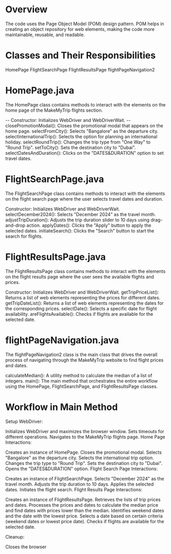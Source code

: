 # Overview
The code uses the Page Object Model (POM) design pattern. POM helps in creating an object repository for web elements, making the code more maintainable, reusable, and readable.

# Classes and Their Responsibilities
HomePage
FlightSearchPage
FlightResultsPage
flightPageNavigation2

# HomePage.java
The HomePage class contains methods to interact with the elements on the home page of the MakeMyTrip flights section.

-- Constructor: Initializes WebDriver and WebDriverWait.
-- closePromotionModal(): Closes the promotional modal that appears on the home page.
selectFromCity(): Selects "Bangalore" as the departure city.
selectInternationalTrip(): Selects the option for planning an international holiday.
selectRoundTrip(): Changes the trip type from "One Way" to "Round Trip".
setToCity(): Sets the destination city to "Dubai".
selectDatesAndDuration(): Clicks on the "DATES&DURATION" option to set travel dates.

# FlightSearchPage.java
The FlightSearchPage class contains methods to interact with the elements on the flight search page where the user selects travel dates and duration.

Constructor: Initializes WebDriver and WebDriverWait.
selectDecember2024(): Selects "December 2024" as the travel month.
adjustTripDuration(): Adjusts the trip duration slider to 10 days using drag-and-drop action.
applyDates(): Clicks the "Apply" button to apply the selected dates.
initiateSearch(): Clicks the "Search" button to start the search for flights.

# FlightResultsPage.java
The FlightResultsPage class contains methods to interact with the elements on the flight results page where the user sees the available flights and prices.

Constructor: Initializes WebDriver and WebDriverWait.
getTripPriceList(): Returns a list of web elements representing the prices for different dates.
getTripDateList(): Returns a list of web elements representing the dates for the corresponding prices.
selectDate(): Selects a specific date for flight availability.
areFlightsAvailable(): Checks if flights are available for the selected date.

# flightPageNavigation.java
The flightPageNavigation2 class is the main class that drives the overall process of navigating through the MakeMyTrip website to find flight prices and dates.

calculateMedian(): A utility method to calculate the median of a list of integers.
main(): The main method that orchestrates the entire workflow using the HomePage, FlightSearchPage, and FlightResultsPage classes.

# Workflow in Main Method
Setup WebDriver:

Initializes WebDriver and maximizes the browser window.
Sets timeouts for different operations.
Navigates to the MakeMyTrip flights page.
Home Page Interactions:

Creates an instance of HomePage.
Closes the promotional modal.
Selects "Bangalore" as the departure city.
Selects the international trip option.
Changes the trip type to "Round Trip".
Sets the destination city to "Dubai".
Opens the "DATES&DURATION" option.
Flight Search Page Interactions:

Creates an instance of FlightSearchPage.
Selects "December 2024" as the travel month.
Adjusts the trip duration to 10 days.
Applies the selected dates.
Initiates the flight search.
Flight Results Page Interactions:

Creates an instance of FlightResultsPage.
Retrieves the lists of trip prices and dates.
Processes the prices and dates to calculate the median price and find dates with prices lower than the median.
Identifies weekend dates and the date with the lowest price.
Selects a date based on certain criteria (weekend dates or lowest price date).
Checks if flights are available for the selected date.

Cleanup:

Closes the browser
